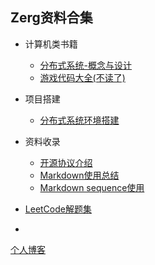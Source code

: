 ## Zerg资料合集

* 计算机类书籍
  * [分布式系统-概念与设计](https://github.com/atan135/book-notes/blob/master/books/%E5%88%86%E5%B8%83%E5%BC%8F%E7%B3%BB%E7%BB%9F-%E6%A6%82%E5%BF%B5%E4%B8%8E%E8%AE%BE%E8%AE%A1/%E7%9B%AE%E5%BD%95.md)
  * [游戏代码大全(不读了)](https://github.com/atan135/book-notes/blob/master/books/Game%20Coding%20Complete/index.md)
* 项目搭建

  * [分布式系统环境搭建](https://github.com/atan135/book-notes/tree/master/%E9%A1%B9%E7%9B%AE/%E8%99%9A%E6%8B%9F%E6%9C%BA%E9%9B%86%E7%BE%A4%E6%90%AD%E5%BB%BA)
* 资料收录
  * [开源协议介绍](https://github.com/atan135/book-notes/blob/master/%E8%B5%84%E6%96%99%E6%94%B6%E5%BD%95/%E5%BC%80%E6%BA%90%E5%8D%8F%E8%AE%AE%E4%BB%8B%E7%BB%8D.md)
  * [Markdown使用总结](https://github.com/atan135/book-notes/blob/master/%E8%B5%84%E6%96%99%E6%94%B6%E5%BD%95/markdown%E4%BD%BF%E7%94%A8%E6%80%BB%E7%BB%93.md)
  * [Markdown sequence使用](https://github.com/atan135/book-notes/blob/master/%E8%B5%84%E6%96%99%E6%94%B6%E5%BD%95/md%20sequence%E4%BD%BF%E7%94%A8.md)
* [LeetCode解题集](https://github.com/atan135/book-notes/blob/master/LeetCode/index.md)
* 











[个人博客](https://zergzerg.cn/wordpress/)



